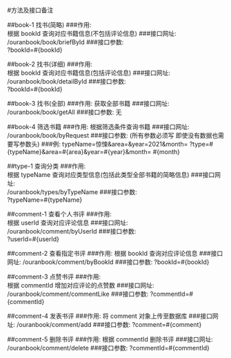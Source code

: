 #方法及接口备注

##book-1 找书(简略)
###作用:         
根据 bookId 查询对应书籍信息(不包括评论信息)
###接口网址:      
/ouranbook/book/briefById
###接口参数:      
?bookId=#{bookId}

##book-2 找书(详细)
###作用:          
根据 bookId 查询对应书籍信息(包括评论信息)
###接口网址:       
/ouranbook/book/detailById
###接口参数:       
?bookId=#{bookId}

##book-3 找书(全部)
###作用:
获取全部书籍
###接口网址:
/ouranbook/book/getAll
###接口参数:
无

##book-4 筛选书籍
###作用:
根据筛选条件查询书籍
###接口网址:
/ouranbook/book/byRequest
###接口参数: (所有参数必须写 即使没有数据也需要写参数头)
###例: typeName=惊悚&area=&year=2021&month= 
?type=#{typeName}&area=#{area}&year=#{year}&month= #{month}

##type-1 查询分类
###作用:          
根据 typeName 查询对应类型信息(包括此类型全部书籍的简略信息)
###接口网址:       
/ouranbook/types/byTypeName
###接口参数:       
?typeName=#{typeName}

##comment-1 查看个人书评
###作用:          
根据 userId 查询对应评论信息
###接口网址:       
/ouranbook/comment/byUserId
###接口参数:       
?userId=#{userId}

##comment-2 查看指定书评
###作用:
根据 bookId 查询对应评论信息
###接口网址:
/ouranbook/comment/byBookId
###接口参数:
?bookId=#{bookId}

##comment-3 点赞书评
###作用:    
根据 commentId 增加对应评论的点赞数
###接口网址:
/ouranbook/comment/commentLike
###接口参数:
?commentId=#{commentId}

##comment-4 发表书评
###作用:
将 comment 对象上传至数据库
###接口网址:
/ouranbook/comment/add
###接口参数:
?comment=#{comment}

##comment-5 删除书评
###作用:
根据 commentId 删除书评
###接口网址:
/ouranbook/comment/delete
###接口参数:
?commentId=#{commentId}

